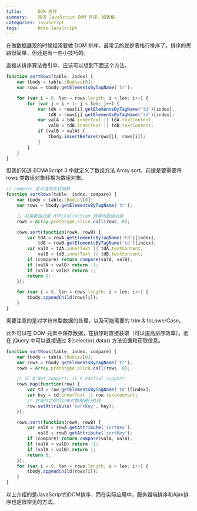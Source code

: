 ```yaml
---
title:      DOM 排序
summary:    常见 JavaScript DOM 排序，如表格
categories: JavaScript
tags:       Note JavaScript
---
```


在做数据展现的时候经常要做 DOM 排序，最常见的就是表格行排序了。排序的思路很简单，但还是有一些小技巧的。

直接从排序算法做引申，应该可以想到下面这个方法。

```javascript
function sortRows(table, index) {
    var tbody = table.tBodies[0];
    var rows = tbody.getElementsByTagName('tr');

    for (var i = 0, len = rows.length; i < len; i++) {
        for (var j = i + 1; j < len; j++) {
            var tdA = rows[i].getElementsByTagName('td')[index],
                tdB = rows[j].getElementsByTagName('td')[index];
            var valA = tdA.innerText || tdA.textContent,
                valB = tdB.innerText || tdB.textContent;
            if (valB < valA) {
                tbody.insertBefore(rows[j], rows[i]);
            }
        }
    }
}
```

但我们知道 ECMAScript 3 中就定义了数组方法 Array.sort。前提是要需要将 rows 类数组对象转换为数组对象。

```JavaScript
// compare 是可选的比较函数
function sortRows(table, index, compare) {
    var tbody = table.tBodies[0];
    var rows = tbody.getElementsByTagName('tr');

    // 将类数组对象 HTMLCollection 转换为数组对象
    rows = Array.prototype.slice.call(rows, 0);

    rows.sort(function(rowA, rowB) {
        var tdA = rowA.getElementsByTagName('td')[index],
            tdB = rowB.getElementsByTagName('td')[index];
        var valA = tdA.innerText || tdA.textContent,
            valB = tdB.innerText || tdB.textContent;
        if (compare) return compare(valA, valB);
        if (valA < valB) return -1;
        if (valA > valB) return 1;
        return 0;
    });

    for (var i = 0, len = rows.length; i < len; i++) {
        tbody.appendChild(rows[i]);
    }
}
```
需要注意的是对字符串型数据的处理，以及可能需要的 trim & toLowerCase。

此外可以在 DOM 元素中保存数据，在排序时直接获取（可以提高排序效率）。而在 jQuery 中可以直接通过 $(selector).data() 方法设置和获取信息。

```javascript
function sortRows(table, index, compare) {
    var tbody = table.tBodies[0];
    var rows = tbody.getElementsByTagName('tr');
    rows = Array.prototype.slice.call(rows, 0);

    // IE 8 Not Support, IE 9 Partial Support
    rows.map(function(row) {
    	var td = row.getElementsByTagName('td')[index];
    	var key = td.innerText || row.textcontent;
    	// 在保存之前可以先对数据进行处理
    	row.setAttribute('sortKey', key);
    });

    rows.sort(function(rowA, rowB) {
        var valA = rowA.getAttribute('sortKey'),
            valB = rowB.getAttribute('sortKey');
        if (compare) return compare(valA, valB);
        if (valA < valB) return -1;
        if (valA > valB) return 1;
        return 0;
    });
    for (var i = 0, len = rows.length; i < len; i++) {
        tbody.appendChild(rows[i]);
    }
}
```
以上介绍的是JavaScript的DOM排序，而在实际应用中，服务器端排序和Ajax排序也是很常见的方法。